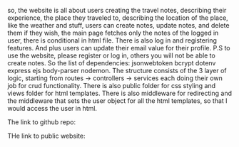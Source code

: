so, the website is all about users creating the travel notes, describing their experience, the place they traveled to, describing the location of the place, like the weather and stuff, users can create notes, update notes, and delete them if they wish, the main page fetches only the notes of the logged in user, there is conditional in html file. There is also log in and registering features. And plus users can update their email value for their profile. P.S to use the website, please register or log in, others you will not be able to create notes. So the list of dependencies: jsonwebtoken bcrypt dotenv express ejs body-parser nodemon. The structure consists of the 3 layer of logic, starting from routes -> controllers -> services each doing their own job for crud functionality. There is also public folder for css styling and views folder for html templates. There is also middleware for redirecting and the middleware that sets the user object for all the html templates, so that I would access the user in html.

The link to github repo: 

THe link to public website: 